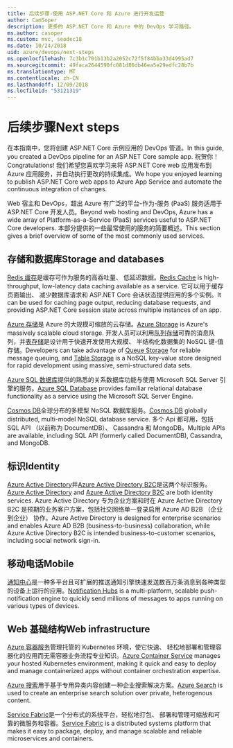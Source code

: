 ```yaml
---
title: 后续步骤-使用 ASP.NET Core 和 Azure 进行开发运营
author: CamSoper
description: 更多的 ASP.NET Core 和 Azure 中的 DevOps 学习路径。
ms.author: casoper
ms.custom: mvc, seodec18
ms.date: 10/24/2018
uid: azure/devops/next-steps
ms.openlocfilehash: 7c3b1c701b13b2a2052c72f5f84bba33d4995ad7
ms.sourcegitcommit: 49faca2644590fc081d86db46ea5e29edfc28b7b
ms.translationtype: MT
ms.contentlocale: zh-CN
ms.lasthandoff: 12/09/2018
ms.locfileid: "53121319"
---
```

# <a name="next-steps"></a><span data-ttu-id="a50e0-103">后续步骤</span><span class="sxs-lookup"><span data-stu-id="a50e0-103">Next steps</span></span>

<span data-ttu-id="a50e0-104">在本指南中，您将创建 ASP.NET Core 示例应用的 DevOps 管道。</span><span class="sxs-lookup"><span data-stu-id="a50e0-104">In this guide, you created a DevOps pipeline for an ASP.NET Core sample app.</span></span> <span data-ttu-id="a50e0-105">祝贺你！</span><span class="sxs-lookup"><span data-stu-id="a50e0-105">Congratulations!</span></span> <span data-ttu-id="a50e0-106">我们希望您喜欢学习来将 ASP.NET Core web 应用发布到 Azure 应用服务，并自动执行更改的持续集成。</span><span class="sxs-lookup"><span data-stu-id="a50e0-106">We hope you enjoyed learning to publish ASP.NET Core web apps to Azure App Service and automate the continuous integration of changes.</span></span>

<span data-ttu-id="a50e0-107">Web 宿主和 DevOps，超出 Azure 有广泛的平台-作为-服务 (PaaS) 服务适用于 ASP.NET Core 开发人员。</span><span class="sxs-lookup"><span data-stu-id="a50e0-107">Beyond web hosting and DevOps, Azure has a wide array of Platform-as-a-Service (PaaS) services useful to ASP.NET Core developers.</span></span> <span data-ttu-id="a50e0-108">本部分提供的一些最常使用的服务的简要概述。</span><span class="sxs-lookup"><span data-stu-id="a50e0-108">This section gives a brief overview of some of the most commonly used services.</span></span>

## <a name="storage-and-databases"></a><span data-ttu-id="a50e0-109">存储和数据库</span><span class="sxs-lookup"><span data-stu-id="a50e0-109">Storage and databases</span></span>

<span data-ttu-id="a50e0-110">[Redis 缓存](/azure/redis-cache/)是缓存可作为服务的高吞吐量、 低延迟数据。</span><span class="sxs-lookup"><span data-stu-id="a50e0-110">[Redis Cache](/azure/redis-cache/) is high-throughput, low-latency data caching available as a service.</span></span> <span data-ttu-id="a50e0-111">它可以用于缓存页面输出、 减少数据库请求和 ASP.NET Core 会话状态提供应用的多个实例。</span><span class="sxs-lookup"><span data-stu-id="a50e0-111">It can be used for caching page output, reducing database requests, and providing ASP.NET Core session state across multiple instances of an app.</span></span>

<span data-ttu-id="a50e0-112">[Azure 存储](/azure/storage/)是 Azure 的大规模可缩放的云存储。</span><span class="sxs-lookup"><span data-stu-id="a50e0-112">[Azure Storage](/azure/storage/) is Azure's massively scalable cloud storage.</span></span> <span data-ttu-id="a50e0-113">开发人员可以利用[队列存储](/azure/storage/queues/storage-queues-introduction)可靠的消息队列，并[表存储](/azure/storage/tables/table-storage-overview)是设计用于快速开发使用大规模、 半结构化数据集的 NoSQL 键-值存储。</span><span class="sxs-lookup"><span data-stu-id="a50e0-113">Developers can take advantage of [Queue Storage](/azure/storage/queues/storage-queues-introduction) for reliable message queuing, and [Table Storage](/azure/storage/tables/table-storage-overview) is a NoSQL key-value store designed for rapid development using massive, semi-structured data sets.</span></span>

<span data-ttu-id="a50e0-114">[Azure SQL 数据库](/azure/sql-database/)提供的熟悉的关系数据库功能与使用 Microsoft SQL Server 引擎的服务。</span><span class="sxs-lookup"><span data-stu-id="a50e0-114">[Azure SQL Database](/azure/sql-database/) provides familiar relational database functionality as a service using the Microsoft SQL Server Engine.</span></span>

<span data-ttu-id="a50e0-115">[Cosmos DB](/azure/cosmos-db/)全球分布的多模型 NoSQL 数据库服务。</span><span class="sxs-lookup"><span data-stu-id="a50e0-115">[Cosmos DB](/azure/cosmos-db/) globally distributed, multi-model NoSQL database service.</span></span> <span data-ttu-id="a50e0-116">多个 Api 都可用，包括 SQL API （以前称为 DocumentDB）、 Cassandra 和 MongoDB。</span><span class="sxs-lookup"><span data-stu-id="a50e0-116">Multiple APIs are available, including SQL API (formerly called DocumentDB), Cassandra, and MongoDB.</span></span>

## <a name="identity"></a><span data-ttu-id="a50e0-117">标识</span><span class="sxs-lookup"><span data-stu-id="a50e0-117">Identity</span></span>

<span data-ttu-id="a50e0-118">[Azure Active Directory](/azure/active-directory/)并[Azure Active Directory B2C](/azure/active-directory-b2c/)是这两个标识服务。</span><span class="sxs-lookup"><span data-stu-id="a50e0-118">[Azure Active Directory](/azure/active-directory/) and [Azure Active Directory B2C](/azure/active-directory-b2c/) are both identity services.</span></span> <span data-ttu-id="a50e0-119">Azure Active Directory 专为企业方案和时在 Azure Active Directory B2C 是预期的业务客户方案，包括社交网络单一登录启用 Azure AD B2B （企业到企业） 协作。</span><span class="sxs-lookup"><span data-stu-id="a50e0-119">Azure Active Directory is designed for enterprise scenarios and enables Azure AD B2B (business-to-business) collaboration, while Azure Active Directory B2C is intended business-to-customer scenarios, including social network sign-in.</span></span>

## <a name="mobile"></a><span data-ttu-id="a50e0-120">移动电话</span><span class="sxs-lookup"><span data-stu-id="a50e0-120">Mobile</span></span>

<span data-ttu-id="a50e0-121">[通知中心](/azure/notification-hubs/)是一种多平台且可扩展的推送通知引擎快速发送数百万条消息到各种类型的设备上运行的应用。</span><span class="sxs-lookup"><span data-stu-id="a50e0-121">[Notification Hubs](/azure/notification-hubs/) is a multi-platform, scalable push-notification engine to quickly send millions of messages to apps running on various types of devices.</span></span>

## <a name="web-infrastructure"></a><span data-ttu-id="a50e0-122">Web 基础结构</span><span class="sxs-lookup"><span data-stu-id="a50e0-122">Web infrastructure</span></span>

<span data-ttu-id="a50e0-123">[Azure 容器服务](/azure/aks/)管理托管的 Kubernetes 环境，使它快速、 轻松地部署和管理容器化的应用而无需容器业务流程专业知识。</span><span class="sxs-lookup"><span data-stu-id="a50e0-123">[Azure Container Service](/azure/aks/) manages your hosted Kubernetes environment, making it quick and easy to deploy and manage containerized apps without container orchestration expertise.</span></span>

<span data-ttu-id="a50e0-124">[Azure 搜索](/azure/search/)用于基于专用异类内容创建一种企业搜索解决方案。</span><span class="sxs-lookup"><span data-stu-id="a50e0-124">[Azure Search](/azure/search/) is used to create an enterprise search solution over private, heterogenous content.</span></span>

<span data-ttu-id="a50e0-125">[Service Fabric](/azure/service-fabric/)是一个分布式的系统平台，轻松地打包、 部署和管理可缩放和可靠的微服务和容器。</span><span class="sxs-lookup"><span data-stu-id="a50e0-125">[Service Fabric](/azure/service-fabric/) is a distributed systems platform that makes it easy to package, deploy, and manage scalable and reliable microservices and containers.</span></span>
